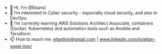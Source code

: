 - 👋 Hi, I’m @Eitansl
- 👀 I’m interested in Cyber security - especially cloud security, and also in DevOps.
- 🌱 I’m currently learning AWS Solutions Architect Associate, containers (Docker, Kubernetes) and automation tools such as Ansible and Terraform.
- 📫 How to reach me: eitanlion@gmail.com | www.linkedin.com/in/eitan-segel-lion/

<!---
Eitansl/Eitansl is a ✨ special ✨ repository because its `README.md` (this file) appears on your GitHub profile.
You can click the Preview link to take a look at your changes.
--->
